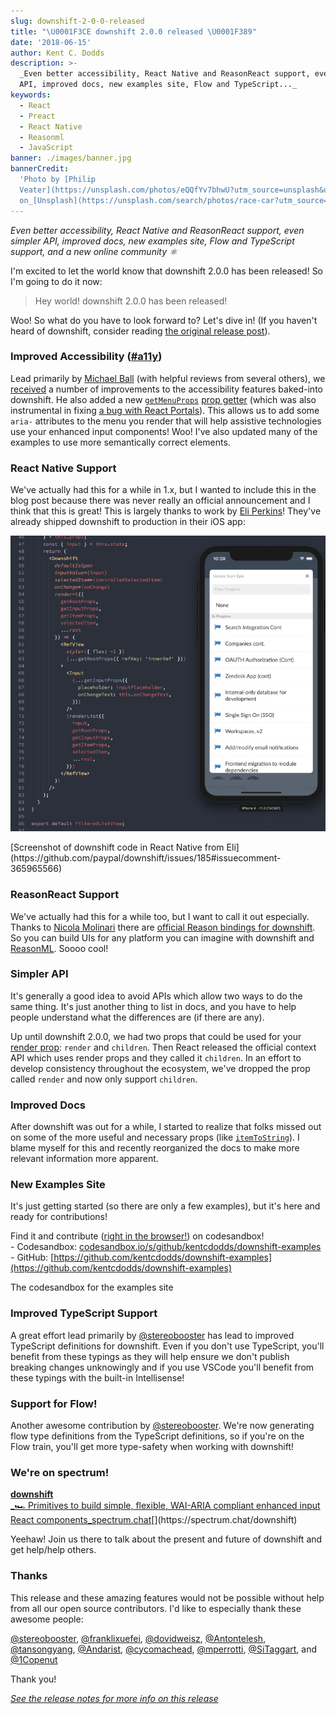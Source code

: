 ```yaml
---
slug: downshift-2-0-0-released
title: "\U0001F3CE downshift 2.0.0 released \U0001F389"
date: '2018-06-15'
author: Kent C. Dodds
description: >-
  _Even better accessibility, React Native and ReasonReact support, even simpler
  API, improved docs, new examples site, Flow and TypeScript..._
keywords:
  - React
  - Preact
  - React Native
  - Reasonml
  - JavaScript
banner: ./images/banner.jpg
bannerCredit:
  'Photo by [Philip
  Veater](https://unsplash.com/photos/eQQfYv7bhwU?utm_source=unsplash&utm_medium=referral&utm_content=creditCopyText)
  on_[Unsplash](https://unsplash.com/search/photos/race-car?utm_source=unsplash&utm_medium=referral&utm_content=creditCopyText)'
---
```


_Even better accessibility, React Native and ReasonReact support, even simpler
API, improved docs, new examples site, Flow and TypeScript support, and a new
online community ⚛️_

I'm excited to let the world know that downshift 2.0.0 has been released! So I'm
going to do it now:

> Hey world! downshift 2.0.0 has been released!

Woo! So what do you have to look forward to? Let's dive in! (If you haven't
heard of downshift, consider reading
[the original release post](https://blog.kentcdodds.com/introducing-downshift-for-react-b1de3fca0817)).

### Improved Accessibility ([**#a11y**](https://twitter.com/hashtag/a11y))

Lead primarily by [Michael Ball](https://github.com/cycomachead) (with helpful
reviews from several others), we
[received](https://github.com/paypal/downshift/pull/285) a number of
improvements to the accessibility features baked-into downshift. He also added a
new
[`getMenuProps`](https://github.com/paypal/downshift/blob/master/README.md#getmenuprops)
[prop getter](https://blog.kentcdodds.com/how-to-give-rendering-control-to-users-with-prop-getters-549eaef76acf)
(which was also instrumental in fixing
[a bug with React Portals](https://github.com/paypal/downshift/issues/287)).
This allows us to add some `aria-` attributes to the menu you render that will
help assistive technologies use your enhanced input components! Woo! I've also
updated many of the examples to use more semantically correct elements.

### React Native Support

We've actually had this for a while in 1.x, but I wanted to include this in the
blog post because there was never really an official announcement and I think
that this is great! This is largely thanks to work by
[Eli Perkins](https://github.com/eliperkins)! They've already shipped downshift
to production in their iOS app:

![](./images/0.png)

<figcaption>
  [Screenshot of downshift code in React Native
  from Eli](https://github.com/paypal/downshift/issues/185#issuecomment-365965566)
</figcaption>

### ReasonReact Support

We've actually had this for a while too, but I want to call it out especially.
Thanks to [Nicola Molinari](https://github.com/emmenko) there are
[official Reason bindings for downshift](https://github.com/paypal/downshift/blob/master/README.md#bindings-for-reasonml).
So you can build UIs for any platform you can imagine with downshift and
[ReasonML](https://reasonml.github.io/). Soooo cool!

### Simpler API

It's generally a good idea to avoid APIs which allow two ways to do the same
thing. It's just another thing to list in docs, and you have to help people
understand what the differences are (if there are any).

Up until downshift 2.0.0, we had two props that could be used for your
[render prop](https://cdb.reacttraining.com/use-a-render-prop-50de598f11ce):
`render` and `children`. Then React released the official context API which uses
render props and they called it `children`. In an effort to develop consistency
throughout the ecosystem, we've dropped the prop called `render` and now only
support `children`.

### Improved Docs

After downshift was out for a while, I started to realize that folks missed out
on some of the more useful and necessary props (like
[`itemToString`](https://github.com/paypal/downshift/blob/master/README.md#itemtostring)).
I blame myself for this and recently reorganized the docs to make more relevant
information more apparent.

### New Examples Site

It's just getting started (so there are only a few examples), but it's here and
ready for contributions!

Find it and contribute
([right in the browser!](https://hackernoon.com/announcing-codesandbox-2-0-938cff3a0fcb))
on codesandbox!  
\- Codesandbox:
[codesandbox.io/s/github/kentcdodds/downshift-examples](https://codesandbox.io/s/github/kentcdodds/downshift-examples)  
\- GitHub:
[https://github.com/kentcdodds/downshift-examples](https://github.com/kentcdodds/downshift-examples)

<figcaption>The codesandbox for the examples site</figcaption>

### Improved TypeScript Support

A great effort lead primarily by
[@stereobooster](https://github.com/stereobooster) has lead to improved
TypeScript definitions for downshift. Even if you don't use TypeScript, you'll
benefit from these typings as they will help ensure we don't publish breaking
changes unknowingly and if you use VSCode you'll benefit from these typings with
the built-in Intellisense!

### Support for Flow!

Another awesome contribution by
[@stereobooster](https://github.com/stereobooster). We're now generating flow
type definitions from the TypeScript definitions, so if you're on the Flow
train, you'll get more type-safety when working with downshift!

### We're on spectrum!

[**downshift**  
\_🏎 Primitives to build simple, flexible, WAI-ARIA compliant enhanced input React components_spectrum.chat](https://spectrum.chat/downshift 'https://spectrum.chat/downshift')[](https://spectrum.chat/downshift)

Yeehaw! Join us there to talk about the present and future of downshift and get
help/help others.

### Thanks

This release and these amazing features would not be possible without help from
all our open source contributors. I'd like to especially thank these awesome
people:

[@stereobooster](https://github.com/stereobooster),
[@franklixuefei](https://github.com/franklixuefei),
[@dovidweisz](https://github.com/dovidweisz),
[@Antontelesh](https://github.com/Antontelesh),
[@tansongyang](https://github.com/tansongyang),
[@Andarist](https://github.com/Andarist),
[@cycomachead](https://github.com/cycomachead),
[@mperrotti](https://github.com/mperrotti),
[@SiTaggart](https://github.com/SiTaggart), and
[@1Copenut](https://github.com/1Copenut)

Thank you!

[_See the release notes for more info on this release_](https://github.com/paypal/downshift/releases/tag/v2.0.0)
